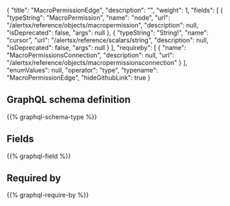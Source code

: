 {
  "title": "MacroPermissionEdge",
  "description": "",
  "weight": 1,
  "fields": [
    {
      "typeString": "MacroPermission",
      "name": "node",
      "url": "/alertsx/reference/objects/macropermission",
      "description": null,
      "isDeprecated": false,
      "args": null
    },
    {
      "typeString": "String!",
      "name": "cursor",
      "url": "/alertsx/reference/scalars/string",
      "description": null,
      "isDeprecated": false,
      "args": null
    }
  ],
  "requireby": [
    {
      "name": "MacroPermissionsConnection",
      "description": null,
      "url": "/alertsx/reference/objects/macropermissionsconnection"
    }
  ],
  "enumValues": null,
  "operator": "type",
  "typename": "MacroPermissionEdge",
  "hideGithubLink": true
}
## GraphQL schema definition

{{% graphql-schema-type %}}

## Fields

{{% graphql-field %}}

## Required by

{{% graphql-require-by %}}
